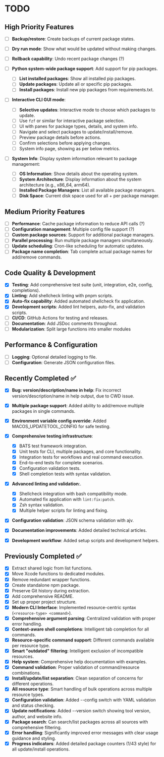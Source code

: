 # TODO

## High Priority Features

- [ ] **Backup/restore**: Create backups of current package states.
- [ ] **Dry run mode**: Show what would be updated without making changes.
- [ ] **Rollback capability**: Undo recent package changes (?)

- [ ] **Python system-wide package support**: Add support for pip packages.
  - [ ] **List installed packages**: Show all installed pip packages.
  - [ ] **Update packages**: Update all or specific pip packages.
  - [ ] **Install packages**: Install new pip packages from requirements.txt.

- [ ] **Interactive CLI GUI mode**:
  - [ ] **Selective updates**: Interactive mode to choose which packages to update.
  - [ ] Use `fzf` or similar for interactive package selection.
  - [ ] UI with panes for package types, details, and system info.
  - [ ] Navigate and select packages to update/install/remove.
  - [ ] Preview package details before actions.
  - [ ] Confirm selections before applying changes.
  - [ ] System info page, showing as per below metrics.

- [ ] **System Info**: Display system information relevant to package management:
  - [ ] **OS Information**: Show details about the operating system.
  - [ ] **System Architecture**: Display information about the system architecture (e.g., x86_64, arm64).
  - [ ] **Installed Package Managers**: List all available package managers.
  - [ ] **Disk Space**: Current disk space used for all + per package manager.

## Medium Priority Features

- [ ] **Performance**: Cache package information to reduce API calls (?)
- [ ] **Configuration management**: Multiple config file support (?)
- [ ] **Custom package sources**: Support for additional package managers.
- [ ] **Parallel processing**: Run multiple package managers simultaneously.
- [ ] **Update scheduling**: Cron-like scheduling for automatic updates.
- [ ] **Package name completion**: Tab complete actual package names for add/remove commands.

## Code Quality & Development

- [x] **Testing**: Add comprehensive test suite (unit, integration, e2e, config, completions).
- [x] **Linting**: Add shellcheck linting with pnpm scripts.
- [x] **Auto-fix capability**: Added automated shellcheck fix application.
- [x] **Development scripts**: Added lint helpers, auto-fix, and validation scripts.
- [ ] **CI/CD**: GitHub Actions for testing and releases.
- [ ] **Documentation**: Add JSDoc comments throughout.
- [ ] **Modularization**: Split large functions into smaller modules

## Performance & Configuration

- [ ] **Logging**: Optional detailed logging to file.
- [ ] **Configuration**: Generate JSON configuration files.

## Recently Completed ✅

- [x] **Bug: version/description/name in help**: Fix incorrect version/description/name in help output, due to CWD issue.
- [x] **Multiple package support**: Added ability to add/remove multiple packages in single commands.
- [x] **Environment variable config override**: Added MACOS_UPDATETOOL_CONFIG for safe testing.

- [x] **Comprehensive testing infrastructure**:
  - [x] BATS test framework integration.
  - [x] Unit tests for CLI, multiple packages, and core functionality.
  - [x] Integration tests for workflows and real command execution.
  - [x] End-to-end tests for complete scenarios.
  - [x] Configuration validation tests.
  - [x] Shell completion tests with syntax validation.

- [x] **Advanced linting and validation**:.
  - [x] Shellcheck integration with bash compatibility mode.
  - [x] Automated fix application with `lint:fix:patch`.
  - [x] Zsh syntax validation.
  - [x] Multiple helper scripts for linting and fixing.

- [x] **Configuration validation**: JSON schema validation with ajv.
- [x] **Documentation improvements**: Added detailed technical articles.
- [x] **Development workflow**: Added setup scripts and development helpers.

## Previously Completed ✅

- [x] Extract shared logic from list functions.
- [x] Move Xcode functions to dedicated modules.
- [x] Remove redundant wrapper functions.
- [x] Create standalone npm package.
- [x] Preserve Git history during extraction.
- [x] Add comprehensive README.
- [x] Set up proper project structure.
- [x] **Modern CLI Interface**: Implemented resource-centric syntax (`<resource-type> <command>`).
- [x] **Comprehensive argument parsing**: Centralized validation with proper error handling.
- [x] **Context-aware shell completions**: Intelligent tab completion for all commands.
- [x] **Resource-specific command support**: Different commands available per resource type.
- [x] **Smart "outdated" filtering**: Intelligent exclusion of incompatible resources.
- [x] **Help system**: Comprehensive help documentation with examples.
- [x] **Command validation**: Proper validation of command/resource combinations.
- [x] **Install/update/list separation**: Clean separation of concerns for different operations.
- [x] **All resource type**: Smart handling of bulk operations across multiple resource types.
- [x] **Configuration validation**: Added --config switch with YAML validation and status checking.
- [x] **Update notifications**: Added --version switch showing tool version, author, and website info.
- [x] **Package search**: Can search/list packages across all sources with comprehensive filtering.
- [x] **Error handling**: Significantly improved error messages with clear usage guidance and styling.
- [x] **Progress indicators**: Added detailed package counters (1/43 style) for all update/install operations.
